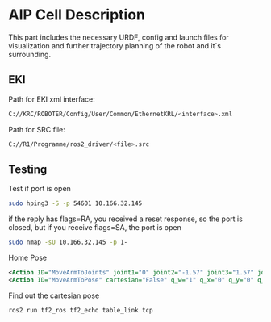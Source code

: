 # AIP Cell Description

This part includes the necessary URDF, config and launch files for visualization and further trajectory planning of the robot and it´s surrounding. 

## EKI

Path for EKI xml interface:
```bash
C://KRC/ROBOTER/Config/User/Common/EthernetKRL/<interface>.xml
```
Path for SRC file:
```bash
C://R1/Programme/ros2_driver/<file>.src
```

## Testing

Test if port is open
```bash
sudo hping3 -S -p 54601 10.166.32.145
```
if the reply has flags=RA, you received a reset response, so the port is closed, but if you receive flags=SA, the port is open

```bash
sudo nmap -sU 10.166.32.145 -p 1-
```

Home Pose
```xml
<Action ID="MoveArmToJoints" joint1="0" joint2="-1.57" joint3="1.57" joint4="0" joint5="1.57" joint6="0"/>
<Action ID="MoveArmToPose" cartesian="False" q_w="1" q_x="0" q_y="0" q_z="0" x="0.74" y="0.4" z="1.88"/>
```

Find out the cartesian pose 
```bash
ros2 run tf2_ros tf2_echo table_link tcp
```
